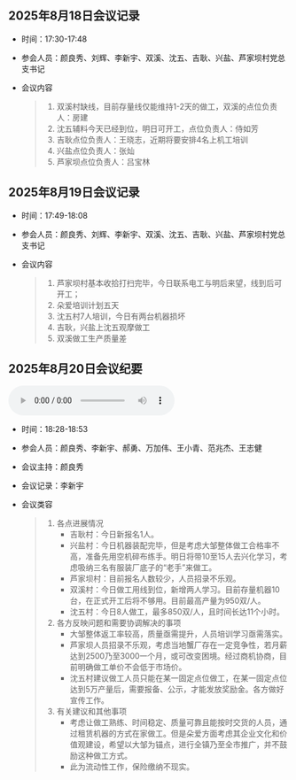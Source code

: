## 2025年8月18日会议记录

- 时间：17:30-17:48

- 参会人员：颜良秀、刘辉、李新宇、双溪、沈五、吉耿、兴盐、芦家坝村党总支书记

- 会议内容

  > 1. 双溪村缺线，目前存量线仅能维持1-2天的做工，双溪的点位负责人：房建
  > 2. 沈五辅料今天已经到位，明日可开工，点位负责人：侍如芳
  > 3. 吉耿点位负责人：王晓志，近期将要安排4名上机工培训
  > 4. 兴盐点位负责人：张灿
  > 5. 芦家坝点位负责人：吕宝林

## 2025年8月19日会议记录

- 时间：17:49-18:08

- 参会人员：颜良秀、刘辉、李新宇、双溪、沈五、吉耿、兴盐、芦家坝村党总支书记

- 会议内容

  > 1. 芦家坝村基本收拾打扫完毕，今日联系电工与明后来望，线到后可开工；
  > 2. 朵爱培训计划五天
  > 3. 沈五村7人培训，今日有两台机器损坏
  > 4. 吉耿，兴盐上沈五观摩做工
  > 5. 双溪做工生产质量差

## 2025年8月20日会议纪要

<audio controls>
  <source src="https://github.com/1123193271/duoai_record_meeting/raw/refs/heads/main/%E6%9C%B5%E7%88%B1%E4%BA%94%E6%9D%91%E7%82%B9%E4%BD%8D%E4%BC%9A%E8%AE%AE%E8%AE%B0%E5%BD%95/audio_source/2025%E5%B9%B48%E6%9C%8820%E6%97%A5%E4%BC%9A%E8%AE%AE%E8%AE%B0%E5%BD%95.mp3" type="audio/mpeg">
</audio>



- 时间：18:28-18:53

- 参会人员：颜良秀、李新宇、郝勇、万加伟、王小青、范兆杰、王志健

- 会议主持：颜良秀

- 会议记录：李新宇

- 会议类容

  > 1. 各点进展情况
  >    - 吉耿村：今日新报名1人。
  >    - 兴盐村：今日机器装配完毕，但是考虑大邹整体做工合格率不高，准备先用空机碎布练手。明日将带10至15人去兴化学习，考虑吸纳三名有服装厂底子的“老手”来做工。
  >    - 芦家坝村：目前报名人数较少，人员招录不乐观。
  >    - 双溪村：今日做工用线到位，新增两人学习。目前存量机器10台，在正式开工后将不够用。目前最高产量为950双/人。
  >    - 沈五村：今日8人做工，最多850双/人，且时间长达11个小时。
  > 2. 各方反映问题和需要协调解决的事项
  >    - 大邹整体返工率较高，质量亟需提升，人员培训学习亟需落实。
  >    - 芦家坝人员招录不乐观，考虑当地蟹厂存在一定竞争性，若月薪达到2500乃至3000一个月，或可改变困境。经过商机协商，目前明确做工单价不会低于市场价。
  >    - 沈五村建议做工人员只能在某一固定点位做工，在某一固定点位达到5万产量后，需要报备、公示，才能发放奖励金。各方做好宣传工作。
  > 3. 有关建议和其他事项
  >    - 考虑让做工熟练、时间稳定、质量可靠且能按时交货的人员，通过租赁机器的方式在家做工。但是朵爱方面考虑其企业文化和价值观建设，希望以大邹为锚点，进行全镇乃至全市推广，并不鼓励这种做工方式。
  >    - 此为流动性工作，保险缴纳不现实。

